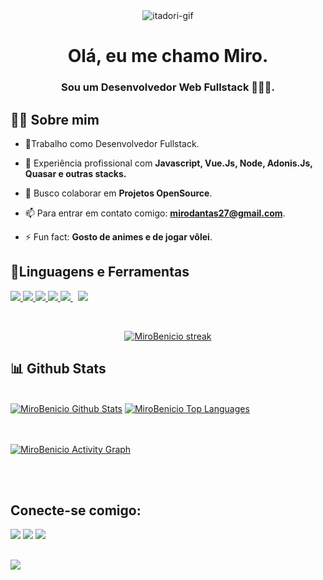<div align="center" style="align-items:center;">
    <img alt="itadori-gif" src="https://c.tenor.com/AKp3ByyVnGcAAAAC/jujutsu-kaisen-itadori-yuji.gif">
 </div>
  
 

<h1 align="center">Olá, eu me chamo Miro.</h1>
<h3 align="center">Sou um Desenvolvedor Web Fullstack 👨🏻‍💻.</h3>


## 🙋‍♂️ Sobre mim

- 🔭Trabalho como Desenvolvedor Fullstack.

- 🌱 Experiência profissional com **Javascript, Vue.Js, Node, Adonis.Js, Quasar e outras stacks.**

- 👯 Busco colaborar em **Projetos OpenSource**.

- 📫 Para entrar em contato comigo: **mirodantas27@gmail.com**.

- ⚡ Fun fact: **Gosto de animes e de jogar vôlei**.

## 🚀Linguagens e Ferramentas

<p align="left"> 
    <a href="https://developer.mozilla.org/en-US/docs/Web/JavaScript" target="_blank"> <img src="https://img.icons8.com/color/48/000000/javascript.png"/> </a> 
    <a href="https://www.w3.org/html/" target="_blank"> <img src="https://img.icons8.com/color/48/000000/html-5.png"/> </a> 
    <a href="https://www.w3schools.com/css/" target="_blank"> <img src="https://img.icons8.com/color/48/000000/css3.png"/> </a> 
    <a href="https://getbootstrap.com" target="_blank"> <img src="https://img.icons8.com/color/48/000000/bootstrap.png"/> </a> 
    <a style="padding-right:8px;" href="https://nodejs.org" target="_blank"> <img src="https://img.icons8.com/color/48/000000/nodejs.png"/> </a> 
    <a href="https://git-scm.com/" target="_blank"> <img src="https://img.icons8.com/color/48/000000/git.png"/> </a> 
</p>

<!-- [![React Badge](https://img.shields.io/badge/-React-61DBFB?style=for-the-badge&labelColor=black&logo=react&logoColor=61DBFB)](#)  [![Javascript Badge](https://img.shields.io/badge/-Javascript-F0DB4F?style=for-the-badge&labelColor=black&logo=javascript&logoColor=F0DB4F)](#) [![Typescript Badge](https://img.shields.io/badge/-Typescript-007acc?style=for-the-badge&labelColor=black&logo=typescript&logoColor=007acc)](#) [![Nodejs Badge](https://img.shields.io/badge/-Nodejs-3C873A?style=for-the-badge&labelColor=black&logo=node.js&logoColor=3C873A)](#) [![GraphQL Badge](https://img.shields.io/badge/-GraphQl-e535ab?style=for-the-badge&labelColor=black&logo=node.js&logoColor=e535ab)](#) -->
<br/>

<p align="center">
    <a href="https://github.com/MiroBenicio/github-readme-streak-stats">
        <img title="🔥 Get streak stats for your profile at git.io/streak-stats" alt="MiroBenicio streak" src="https://github-readme-streak-stats.herokuapp.com/?user=MiroBenicio&theme=black-ice&hide_border=true&stroke=0000&background=060A0CD0"/>
    </a>
</p>

## 📊 Github Stats

  <br/>
    <a href="https://github.com/MiroBenicio/github-readme-stats"><img alt="MiroBenicio Github Stats" src="https://github-readme-stats.vercel.app/api?username=MiroBenicio&show_icons=true&count_private=true&theme=react&hide_border=true&bg_color=0D1117" /></a>
  <a href="https://github.com/MiroBenicio/github-readme-stats"><img alt="MiroBenicio Top Languages" src="https://github-readme-stats.vercel.app/api/top-langs/?username=MiroBenicio&langs_count=8&count_private=true&layout=compact&theme=react&hide_border=true&bg_color=0D1117" /></a>
  <br/>
  <!--<b>Note:</b> Top languages is only a metric of the languages my public code consists of and doesn't reflect experience or skill level.-->


<br/>
<br/>

<a href="https://github.com/MiroBenicio/github-readme-activity-graph"><img alt="MiroBenicio Activity Graph" src="https://activity-graph.herokuapp.com/graph?username=MiroBenicio&bg_color=0D1117&color=5BCDEC&line=5BCDEC&point=FFFFFF&hide_border=true" /></a>

<br/>
<br/>

## Conecte-se comigo:
<p align="left">

<a href = "https://www.linkedin.com/in/miro-benício-dantas-de-medeiros/"><img src="https://img.icons8.com/fluent/48/000000/linkedin.png"/></a>
<a href = "https://twitter.com/mirus_b"><img src="https://img.icons8.com/fluent/48/000000/twitter.png"/></a>
<a href = "https://www.instagram.com/mirobenicio_/"><img src="https://img.icons8.com/fluent/48/000000/instagram-new.png"/></a>

</p>

## 
<a href="https://github.com/Meghna-DAS/github-profile-views-counter">
    <img src="https://komarev.com/ghpvc/?username=MiroBenicio">
</a>
